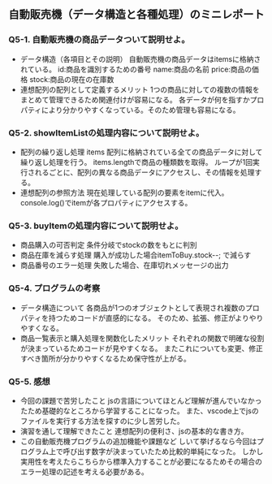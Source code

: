 ## 自動販売機（データ構造と各種処理）のミニレポート
### Q5-1. 自動販売機の商品データついて説明せよ。
* データ構造（各項目とその説明）
自動販売機の商品データはitemsに格納されている。
id:商品を識別するための番号
name:商品の名前
price:商品の価格
stock:商品の現在の在庫数
* 連想配列の配列として定義するメリット
1つの商品に対しての複数の情報をまとめて管理できるため関連付けが容易になる。
各データが何を指すかプロパティにより分かりやすくなっている。そのため管理も容易になる。
### Q5-2. showItemListの処理内容について説明せよ。
* 配列の繰り返し処理
items 配列に格納されている全ての商品データに対して繰り返し処理を行う。
items.lengthで商品の種類数を取得。
ループが1回実行されるごとに、配列の異なる商品データにアクセスし、その情報を処理する。
* 連想配列の参照方法
現在処理している配列の要素をitemに代入。
console.log()でitemが各プロパティにアクセスする。
### Q5-3. buyItemの処理内容について説明せよ。
* 商品購入の可否判定
条件分岐でstockの数をもとに判別
* 商品在庫を減らす処理
購入が成功した場合itemToBuy.stock--; で減らす
* 商品番号のエラー処理
失敗した場合、在庫切れメッセージの出力
### Q5-4. プログラムの考察
* データ構造について
各商品が1つのオブジェクトとして表現され複数のプロパティを持つためコードが直感的になる。
そのため、拡張、修正がよりやりやすくなる。
* 商品一覧表示と購入処理を関数化したメリット
それぞれの関数で明確な役割が決まっているためコードが見やすくなる。
またこれについても変更、修正すべき箇所が分かりやすくなるため保守性が上がる。
### Q5-5. 感想
* 今回の課題で苦労したこと
jsの言語についてほとんど理解が進んでいなかったため基礎的なところから学習することになった。
また、vscode上でjsのファイルを実行する方法を探すのに少し苦労した。
* 演習を通して理解できたこと
連想配列の便利さ、jsの基本的な書き方。
* この自動販売機プログラムの追加機能や課題など
しいて挙げるなら今回はプログラム上で呼び出す数字が決まっていたため比較的単純になった。
しかし実用性を考えたらこちらから標準入力することが必要になるためその場合のエラー処理の記述を考える必要がある。
